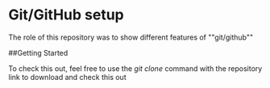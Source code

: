 # Git/GitHub setup

The role of this repository was to show different features of ""git/github""

##Getting Started

To check this out, feel free to use the _git clone_ command with the repository link to download and check this out